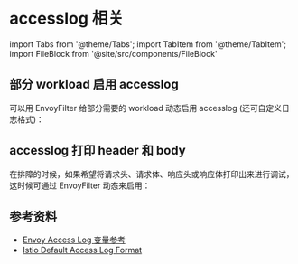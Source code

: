 # accesslog 相关

import Tabs from '@theme/Tabs';
import TabItem from '@theme/TabItem';
import FileBlock from '@site/src/components/FileBlock'

## 部分 workload 启用 accesslog

可以用 EnvoyFilter 给部分需要的 workload 动态启用 accesslog (还可自定义日志格式)：

<Tabs>
  <TabItem value="json-format" label="json 格式">
    <FileBlock showLineNumbers showFileName file="envoyfilter/accesslog/enable-accesslog-json-format.yaml">
    </FileBlock>
  </TabItem>

  <TabItem value="text-format" label="TEXT 格式">
    <FileBlock showLineNumbers showFileName file="envoyfilter/accesslog/enable-accesslog-text-format.yaml">
    </FileBlock>
  </TabItem>
</Tabs>

## accesslog 打印 header 和 body

在排障的时候，如果希望将请求头、请求体、响应头或响应体打印出来进行调试，这时候可通过 EnvoyFilter 动态来启用：

<Tabs>
  <TabItem value="all-header-body" label="打印所有 header 和 body">
    <Tabs>
      <TabItem value="all-header-body-yaml" label="EnvoyFilter">
        <FileBlock showLineNumbers showFileName file="envoyfilter/accesslog/accesslog-print-header-body.yaml">
        </FileBlock>
      </TabItem>
      <TabItem value="all-header-body-print" label="打印效果">
        <FileBlock showLineNumbers file="envoyfilter/accesslog/accesslog-print-header-body.jsonc">
        </FileBlock>
      </TabItem>
    </Tabs>
  </TabItem>

  <TabItem value="only-header" label="只打印 header">
    <Tabs>
      <TabItem value="only-header-yaml" label="EnvoyFilter">
        <FileBlock showLineNumbers showFileName file="envoyfilter/accesslog/accesslog-print-header.yaml">
        </FileBlock>
      </TabItem>
      <TabItem value="only-header-print" label="打印效果">
        <FileBlock showLineNumbers file="envoyfilter/accesslog/accesslog-print-header.jsonc">
        </FileBlock>
      </TabItem>
    </Tabs>
  </TabItem>

  <TabItem value="only-body" label="只打印 body">
    <Tabs>
      <TabItem value="only-body-yaml" label="EnvoyFilter">
        <FileBlock showLineNumbers showFileName file="envoyfilter/accesslog/accesslog-print-body.yaml">
        </FileBlock>
      </TabItem>
      <TabItem value="only-body-print" label="打印效果">
        <FileBlock showLineNumbers file="envoyfilter/accesslog/accesslog-print-body.jsonc">
        </FileBlock>
      </TabItem>
    </Tabs>
  </TabItem>

  <TabItem value="request" label="打印请求 header 和 body">
    <Tabs>
      <TabItem value="request-yaml" label="EnvoyFilter">
        <FileBlock showLineNumbers showFileName file="envoyfilter/accesslog/accesslog-print-request-header-body.yaml">
        </FileBlock>
      </TabItem>
      <TabItem value="request-print" label="打印效果">
        <FileBlock showLineNumbers file="envoyfilter/accesslog/accesslog-print-request-header-body.jsonc">
        </FileBlock>
      </TabItem>
    </Tabs>
  </TabItem>

  <TabItem value="response" label="打印响应 header 和 body">
    <Tabs>
      <TabItem value="response-yaml" label="EnvoyFilter">
        <FileBlock showLineNumbers showFileName file="envoyfilter/accesslog/accesslog-print-response-header-body.yaml">
        </FileBlock>
      </TabItem>
      <TabItem value="response-print" label="打印效果">
        <FileBlock showLineNumbers file="envoyfilter/accesslog/accesslog-print-response-header-body.jsonc">
        </FileBlock>
      </TabItem>
    </Tabs>
  </TabItem>
</Tabs>

## 参考资料

* [Envoy Access Log 变量参考](https://www.envoyproxy.io/docs/envoy/latest/configuration/observability/access_log/usage#command-operators)
* [Istio Default Access Log Format](https://istio.io/latest/docs/tasks/observability/logs/access-log/#default-access-log-format)
